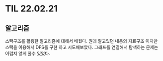 # TIL 22.02.21

## 알고리즘

스택구조를 활용한 알고리즘에 대해서 배웠다. 원래 알고있던 내용의 자료구조 이지만 스택을 이용해서 DFS를 구현 하고 시도해보았다. 그래프를 연결해서 탐색하는 문제는 어렵지 않게 풀수 있었다.

